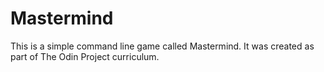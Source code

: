 # Mastermind

This is a simple command line game called Mastermind. It was created as part of The Odin Project curriculum.